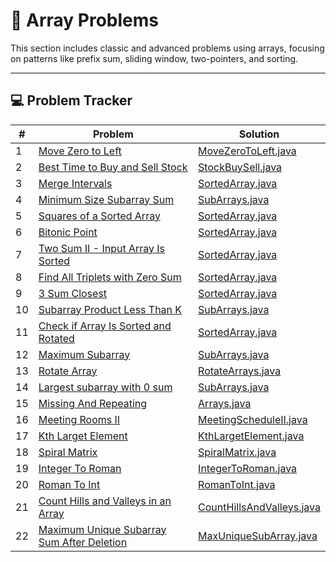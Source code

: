 # 🧮 Array Problems

This section includes classic and advanced problems using arrays, focusing on patterns like prefix sum, sliding window,
two-pointers, and sorting.

---

## 💻 Problem Tracker

| #  | Problem                                                                                                                 | Solution                                                 |
|----|-------------------------------------------------------------------------------------------------------------------------|----------------------------------------------------------|
| 1  | [Move Zero to Left](https://www.geeksforgeeks.org/move-all-zeros-to-front-of-array/)                                    | [MoveZeroToLeft.java](./MoveZeroToLeft.java)             |
| 2  | [Best Time to Buy and Sell Stock](https://leetcode.com/problems/best-time-to-buy-and-sell-stock/description/)           | [StockBuySell.java](./StockBuySell.java)                 |
| 3  | [Merge Intervals](https://leetcode.com/problems/merge-intervals/description/)                                           | [SortedArray.java](./SortedArray.java)                   |
| 4  | [Minimum Size Subarray Sum](https://leetcode.com/problems/minimum-size-subarray-sum/description/)                       | [SubArrays.java](./SubArrays.java)                       |
| 5  | [Squares of a Sorted Array](https://leetcode.com/problems/squares-of-a-sorted-array/description/)                       | [SortedArray.java](./SortedArray.java)                   |
| 6  | [Bitonic Point](https://www.geeksforgeeks.org/problems/maximum-value-in-a-bitonic-array3001/1)                          | [SortedArray.java](./SortedArray.java)                   |
| 7  | [Two Sum II - Input Array Is Sorted](https://leetcode.com/problems/two-sum-ii-input-array-is-sorted/description/)       | [SortedArray.java](./SortedArray.java)                   |
| 8  | [Find All Triplets with Zero Sum](https://www.geeksforgeeks.org/problems/find-all-triplets-with-zero-sum/1)             | [SortedArray.java](./SortedArray.java)                   |
| 9  | [3 Sum Closest](https://www.geeksforgeeks.org/problems/3-sum-closest/1)                                                 | [SortedArray.java](./SortedArray.java)                   |
| 10 | [Subarray Product Less Than K](https://leetcode.com/problems/subarray-product-less-than-k/description/)                 | [SubArrays.java](./SubArrays.java)                       |
| 11 | [Check if Array Is Sorted and Rotated](https://leetcode.com/problems/check-if-array-is-sorted-and-rotated/description/) | [SortedArray.java](./SortedArray.java)                   |
| 12 | [Maximum Subarray](https://leetcode.com/problems/maximum-subarray/)                                                     | [SubArrays.java](./SubArrays.java)                       |
| 13 | [Rotate Array](https://leetcode.com/problems/rotate-array/)                                                             | [RotateArrays.java](./RotateArrays.java)                 |
| 14 | [Largest subarray with 0 sum](https://www.geeksforgeeks.org/problems/largest-subarray-with-0-sum/1)                     | [SubArrays.java](./SubArrays.java)                       |
| 15 | [Missing And Repeating](https://www.geeksforgeeks.org/problems/find-missing-and-repeating2512/1)                        | [Arrays.java](./SubArrays.java)                          |
| 16 | [Meeting Rooms II](https://neetcode.io/problems/meeting-schedule-ii)                                                    | [MeetingScheduleII.java](./MeetingScheduleII.java)       |
| 17 | [Kth Larget Element](https://leetcode.com/problems/kth-largest-element-in-an-array/)                                    | [KthLargetElement.java](./KthLargetElement.java)         |
| 18 | [Spiral Matrix](https://leetcode.com/problems/spiral-matrix/)                                                           | [SpiralMatrix.java](./SpiralMatrix.java)                 |
| 19 | [Integer To Roman](https://leetcode.com/problems/integer-to-roman/)                                                     | [IntegerToRoman.java](./IntegerToRoman.java)             |
| 20 | [Roman To Int](https://leetcode.com/problems/roman-to-integer/)                                                         | [RomanToInt.java](/RomanToInt.java)                      |
| 21 | [Count Hills and Valleys in an Array](https://leetcode.com/problems/count-hills-and-valleys-in-an-array)                | [CountHillsAndValleys.java](./CountHillsAndValleys.java) |
| 22 | [Maximum Unique Subarray Sum After Deletion](https://leetcode.com/problems/maximum-unique-subarray-sum-after-deletion/)                                                                                                                    | [MaxUniqueSubArray.java](./MaxUniqueSubArray.java)                             |